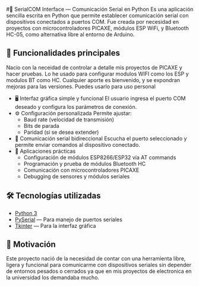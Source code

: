 #🔌 SerialCOM Interface — Comunicación Serial en Python
Es una aplicación sencilla escrita en Python que permite establecer comunicación serial con dispositivos conectados a puertos COM. Fue creada por necesidad en proyectos con microcontroladores PICAXE, módulos ESP WiFi, y Bluetooth HC-05, como alternativa libre al entorno de Arduino.

## 🎯 Funcionalidades principales
Nacio con la neceidad de controlar a detalle mis proyectos de PICAXE y hacer pruebas. Lo he usado para configurar modulos WIFI como los ESP y modulos BT como HC. Cualquier aporte es bienvenido, y se expondran mejoras para las versiones. Puedes usarlo para uso personal

- 🖥️ Interfaz gráfica simple y funcional El usuario ingresa el puerto COM deseado y configura los parámetros de conexión.
- ⚙️ Configuración personalizada Permite ajustar:
  - Baud rate (velocidad de transmisión)
  - Bits de parada
  - Paridad (si se desea extender)
- 📡 Comunicación serial bidireccional Escucha el puerto seleccionado y permite enviar comandos al dispositivo conectado.
- 🧪 Aplicaciones prácticas
  - Configuración de módulos ESP8266/ESP32 vía AT commands
  - Programación y prueba de módulos Bluetooth HC
  - Comunicación con microcontroladores PICAXE
  - Debugging de sensores y módulos seriales
 

## 🛠️ Tecnologías utilizadas
- [Python 3](https://www.python.org/)
- [PySerial](https://pypi.org/project/pyserial/) — Para manejo de puertos seriales
- [Tkinter](https://docs.python.org/3/library/tkinter.html) — Para la interfaz gráfica

## 🧠 Motivación
Este proyecto nació de la necesidad de contar con una herramienta libre, ligera y funcional para comunicarme con dispositivos seriales sin depender de entornos pesados o cerrados ya que en mis proyectos de electronica en la universidad los demandaba mucho.

